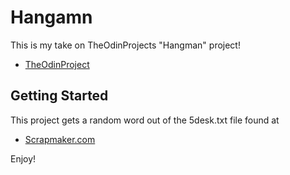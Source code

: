 # Hangamn
This is my take on TheOdinProjects "Hangman" project!
* [TheOdinProject](https://www.theodinproject.com/courses/ruby-programming/lessons/file-i-o-and-serialization)

## Getting Started
This project gets a random word out of the 5desk.txt file found at 
* [Scrapmaker.com](https://www.scrapmaker.com/view/twelve-dicts/5desk.txt)

Enjoy!